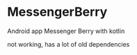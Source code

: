 # MessengerBerry

Android app Messenger Berry with kotlin

not working, has a lot of old dependencies